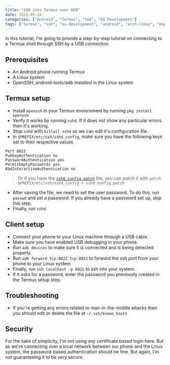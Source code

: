 ```yaml
---
title: "SSH into Termux over USB"
date: 2025-05-24
categories: ["Android", "Termux", "SSH", "OS Development"]
tags: ["termux", "ssh", "os-development", "android", "arch-linux", "experimental"]
---
```

In this tutorial, I'm going to provide a step-by-step tutorial on connecting to a Termux shell through SSH by a USB connection.

## Prerequisites
- An Android phone running Termux
- A Linux system
- OpenSSH, android-tools/adb installed in the Linux system

## Termux setup
- Install `openssh` in your Termux enviornment by running `pkg install openssh`
- Verify it works by running `sshd`. If it does not show any particular errors then it's working.
- Stop `sshd` with `killall sshd` so we can edit it's configuration file.
- In `$PREFIX/etc/ssh/sshd_config`, make sure you have the following keys set to their respective values.
```
Port 8022
PubkeyAuthentication no
PasswordAuthentication yes
PermitEmptyPasswords yes
KbdInteractiveAuthentication no
```
> Or if you have the [`sshd_config.patch`](https://raw.githubusercontent.com/theonlyasdk/blog-bits/refs/heads/main/blog-bits/ssh-into-termux-over-usb/sshd_config.patch) file, you can patch it with `patch $PREFIX/etc/ssh/sshd_config < sshd_config.patch`
- After saving the file, we need to set the user password. To do this, run `passwd` and set a password. If you already have a password set up, skip this step.
- Finally, run `sshd`

## Client setup
- Connect your phone to your Linux machine through a USB cable.
- Make sure you have enabled USB debugging in your phone.
- Run `adb devices` to make sure it is connected and is being detected properly.
- Run `adb forward tcp:8022 tcp:8022` to forward the ssh port from your phone to your Linux system
- Finally, run `ssh localhost -p 8022` to ssh into your system.
- If it asks for a password, enter the password you previously created in the Termux setup step.

## Troubleshooting
- If you're getting any errors related to man-in-the-middle attacks then you should edit or delete the file at `~/.ssh/known_hosts`

## Security
For the sake of simplicity, I'm not using any certificate based login here. But as we're connecting over a local network between our phone and the Linux system, the password-based authentication should be fine. But again, I'm not guaranteeing it to be very secure.